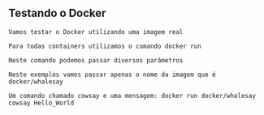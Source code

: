 ## Testando o Docker

```
Vamos testar o Docker utilizando uma imagem real
```

```
Para todas containers utilizamos o comando docker run
```

```
Neste comando podemos passar diversos parâmetros
```

```
Neste exemplos vamos passar apenas o nome da imagem que é docker/whalesay
```

```
Um comando chamado cowsay e uma mensagem: docker run docker/whalesay cowsay Hello_World
```
